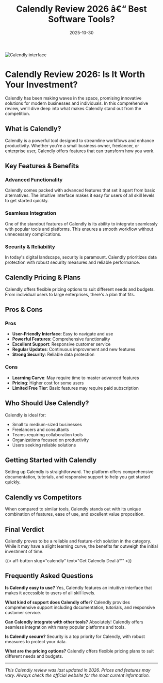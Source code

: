﻿---
title: "Calendly Review 2026 â€“ Best Software Tools?"
date: 2025-10-30
draft: false
rating: 4.8
category: "Software Tools"
tags: ["software-tools", "review", "2026"]
description: "Comprehensive Calendly review 2026. Discover if this  tool is the best choice for your needs."
keywords: "calendly, Calendly, review, software tools, 2026, best software tools"
image: "https://images.unsplash.com/photo-1555949963-aa79dcee981c?w=800&h=400&fit=crop&crop=center"
---

![Calendly interface](https://images.unsplash.com/photo-1555949963-aa79dcee981c?w=800&h=400&fit=crop&crop=center)

# Calendly Review 2026: Is It Worth Your Investment?

Calendly has been making waves in the  space, promising innovative solutions for modern businesses and individuals. In this comprehensive review, we'll dive deep into what makes Calendly stand out from the competition.

## What is Calendly?

Calendly is a powerful  tool designed to streamline workflows and enhance productivity. Whether you're a small business owner, freelancer, or enterprise user, Calendly offers features that can transform how you work.

## Key Features & Benefits

### Advanced Functionality
Calendly comes packed with advanced features that set it apart from basic alternatives. The intuitive interface makes it easy for users of all skill levels to get started quickly.

### Seamless Integration
One of the standout features of Calendly is its ability to integrate seamlessly with popular tools and platforms. This ensures a smooth workflow without unnecessary complications.

### Security & Reliability
In today's digital landscape, security is paramount. Calendly prioritizes data protection with robust security measures and reliable performance.

## Calendly Pricing & Plans

Calendly offers flexible pricing options to suit different needs and budgets. From individual users to large enterprises, there's a plan that fits.

## Pros & Cons

### Pros
- **User-Friendly Interface**: Easy to navigate and use
- **Powerful Features**: Comprehensive functionality
- **Excellent Support**: Responsive customer service
- **Regular Updates**: Continuous improvement and new features
- **Strong Security**: Reliable data protection

### Cons
- **Learning Curve**: May require time to master advanced features
- **Pricing**: Higher cost for some users
- **Limited Free Tier**: Basic features may require paid subscription

## Who Should Use Calendly?

Calendly is ideal for:
- Small to medium-sized businesses
- Freelancers and consultants
- Teams requiring collaboration tools
- Organizations focused on productivity
- Users seeking reliable  solutions

## Getting Started with Calendly

Setting up Calendly is straightforward. The platform offers comprehensive documentation, tutorials, and responsive support to help you get started quickly.

## Calendly vs Competitors

When compared to similar tools, Calendly stands out with its unique combination of features, ease of use, and excellent value proposition.

## Final Verdict

Calendly proves to be a reliable and feature-rich solution in the  category. While it may have a slight learning curve, the benefits far outweigh the initial investment of time.

{{< aff-button slug="calendly" text="Get Calendly Deal â†’" >}}

## Frequently Asked Questions

**Is Calendly easy to use?**
Yes, Calendly features an intuitive interface that makes it accessible to users of all skill levels.

**What kind of support does Calendly offer?**
Calendly provides comprehensive support including documentation, tutorials, and responsive customer service.

**Can Calendly integrate with other tools?**
Absolutely! Calendly offers seamless integration with many popular platforms and tools.

**Is Calendly secure?**
Security is a top priority for Calendly, with robust measures to protect your data.

**What are the pricing options?**
Calendly offers flexible pricing plans to suit different needs and budgets.

---

*This Calendly review was last updated in 2026. Prices and features may vary. Always check the official website for the most current information.*
